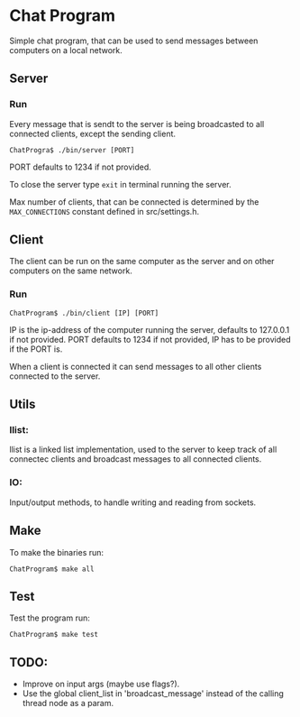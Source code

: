 # Chat Program 
Simple chat program, that can be used to send messages between computers on a local network.

## Server
### Run
Every message that is sendt to the server is being broadcasted to all connected clients, except the sending client.
```
ChatProgra$ ./bin/server [PORT]
```
PORT defaults to 1234 if not provided.

To close the server type ```exit``` in terminal running the server.

Max number of clients, that can be connected is determined by the ```MAX_CONNECTIONS``` constant defined in src/settings.h.

## Client
The client can be run on the same computer as the server and on other computers on the same network.

### Run
```
ChatProgram$ ./bin/client [IP] [PORT]
```
IP is the ip-address of the computer running the server, defaults to 127.0.0.1 if not provided.
PORT defaults to 1234 if not provided, IP has to be provided if the PORT is.

When a client is connected it can send messages to all other clients connected to the server.

## Utils
### llist:
llist is a linked list implementation, used to the server to keep track of all connectec clients and broadcast messages to all connected clients.

### IO:
Input/output methods, to handle writing and reading from sockets.

## Make
To make the binaries run:
```
ChatProgram$ make all
```

## Test
Test the program run:
```
ChatProgram$ make test
```

## TODO:
- Improve on input args (maybe use flags?).
- Use the global client_list in 'broadcast_message' instead of the calling thread node as a param.
